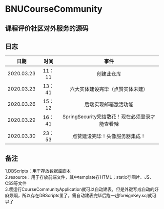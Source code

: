 # BNUCourseCommunity
课程评价社区对外服务的源码  
---  
  
## 日志
日期|时间|事件  
---|:--:|:--:  
2020.03.23|11：11|创建此仓库  
2020.03.23|13：41|六大实体建设完毕（点赞实体未建）  
2020.03.26|15：12|后端实现邮箱激活功能  
2020.03.29|16：41|SpringSecurity完结散花！现在必须登录才能查看辣  
2020.03.30|23：53|点赞建设完毕！头像服务器集成！  
  
  
## 备注  
1.DBScripts：用于存放数据库脚本  
2.resource：用于存放前端文件，其中template存HTML；static存图片、JS、CSS等文件  
3.嘤运行CourseCommunityApplication就可以自动建表，但是外键写成自动的好麻烦啊，所以存在DBScripts里了，需自动建表完毕后跑一趟foreignKey.sql就可以了  
